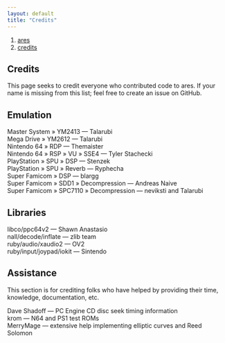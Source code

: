```yaml
---
layout: default
title: "Credits"
---
```


<ol><li><a href='/index'><span>ares</span></a></li><li><a href='/credits'><span>credits</span></a></li></ol>

## Credits

This page seeks to credit everyone who contributed code to ares.
If your name is missing from this list; feel free to create an issue on GitHub.

## Emulation

Master System » YM2413 — Talarubi<br>
Mega Drive » YM2612 — Talarubi<br>
Nintendo 64 » RDP — Themaister<br>
Nintendo 64 » RSP » VU » SSE4 — Tyler Stachecki<br>
PlayStation » SPU » DSP — Stenzek<br>
PlayStation » SPU » Reverb — Ryphecha<br>
Super Famicom » DSP — blargg<br>
Super Famicom » SDD1 » Decompression — Andreas Naive<br>
Super Famicom » SPC7110 » Decompression — neviksti and Talarubi<br>

## Libraries

libco/ppc64v2 — Shawn Anastasio<br>
nall/decode/inflate — zlib team<br>
ruby/audio/xaudio2 — OV2<br>
ruby/input/joypad/iokit — Sintendo<br>

## Assistance

This section is for crediting folks who have helped by providing their time,
knowledge, documentation, etc.

Dave Shadoff — PC Engine CD disc seek timing information<br>
krom — N64 and PS1 test ROMs<br>
MerryMage — extensive help implementing elliptic curves and Reed Solomon<br>
